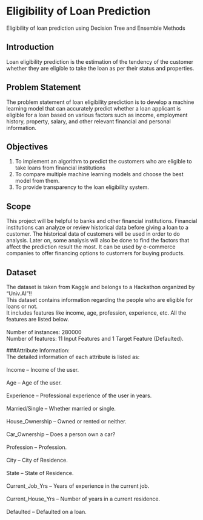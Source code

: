 # Eligibility of Loan Prediction
Eligibility of loan prediction using Decision Tree and Ensemble Methods

## Introduction
Loan eligibility prediction is the estimation of the tendency of the customer whether they are eligible to take the loan as per their status and properties.

## Problem Statement
The problem statement of loan eligibility prediction is to develop a machine learning model that can accurately predict whether a loan applicant is eligible for a loan based on various factors such as income, employment history, property, salary, and other relevant financial and personal information.

## Objectives
1. To implement an algorithm to predict the customers who are eligible to take loans from financial institutions
2. To compare multiple machine learning models and choose the best model from them.
3. To provide transparency to the loan eligibility system.

## Scope
This project will be helpful to banks and other financial institutions. Financial institutions can analyze or review historical data before giving a loan to a customer. The historical data of customers will be used in order to do analysis. Later on, some analysis will also be done to find the factors that affect the prediction result the most. It can be used by e-commerce companies to offer financing options to customers for buying products.

## Dataset
The dataset is taken from Kaggle and belongs to a Hackathon organized by “Univ.AI”!! <br>  This dataset contains information regarding the people who are eligible for loans or not. <br> It includes features like income, age, profession, experience, etc. All the features are listed below.<br><br>
Number of instances: 280000<br>
Number of features: 11 Input Features and 1 Target Feature (Defaulted).

###Attribute Information: <br>
The detailed information of each attribute is listed as:<br><br>
Income – Income of the user.<br><br>
Age – Age of the user.<br><br>
Experience – Professional experience of the user in years.<br><br>
Married/Single – Whether married or single.<br><br>
House_Ownership – Owned or rented or neither.<br><br>
Car_Ownership – Does a person own a car?<br><br>
Profession – Profession.<br><br>
City – City of Residence.<br><br>
State – State of Residence.<br><br>
Current_Job_Yrs – Years of experience in the current job.<br><br>
Current_House_Yrs – Number of years in a current residence.<br><br>
Defaulted – Defaulted on a loan.<br><br>




